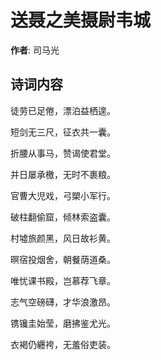 # 送聂之美摄尉韦城

**作者**: 司马光

## 诗词内容

徒劳已足倦，漂泊益栖遑。

短剑无三尺，征衣共一囊。

折腰从事马，赞谒使君堂。

并日屡承檄，无时不裹粮。

官曹大児戏，弓槊小军行。

破柱翻偷窟，倾林索盗囊。

村墟旅颜黑，风日故衫黄。

暝宿投烟舍，朝餐荫道桑。

唯忧课书殿，岂慕荐飞章。

志气空磅礴，才华浪激昂。

镌镵圭始莹，磨拂鉴尤光。

衣褐仍纒袴，无羞俗吏装。


